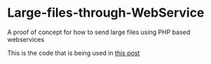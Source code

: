 # Large-files-through-WebService
A proof of concept for how to send large files using PHP based webservices

This is the code that is being used in [this post](https://academy.leewayweb.com/como-enviar-archivos-grandes-a-traves-de-webservices/)
